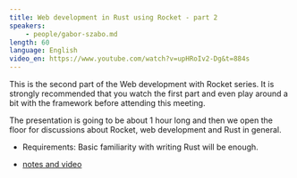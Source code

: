 ```yaml
---
title: Web development in Rust using Rocket - part 2
speakers:
    - people/gabor-szabo.md
length: 60
language: English
video_en: https://www.youtube.com/watch?v=upHRoIv2-Dg&t=884s
---
```


This is the second part of the Web development with Rocket series. It is strongly recommended that you watch the first part and even play around a bit with the framework before attending this meeting.

The presentation is going to be about 1 hour long and then we open the floor for discussions about Rocket, web development and Rust in general.

* Requirements: Basic familiarity with writing Rust will be enough.

* [notes and video](https://rust.code-maven.com/web-development-in-rust-using-rocket-building-a-job-board)


